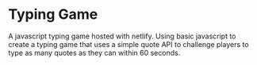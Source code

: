 # Typing Game
A javascript typing game hosted with netlify. Using basic javascript to create a typing game that uses a simple quote API to challenge players to type as many quotes as they can within 60 seconds. 
